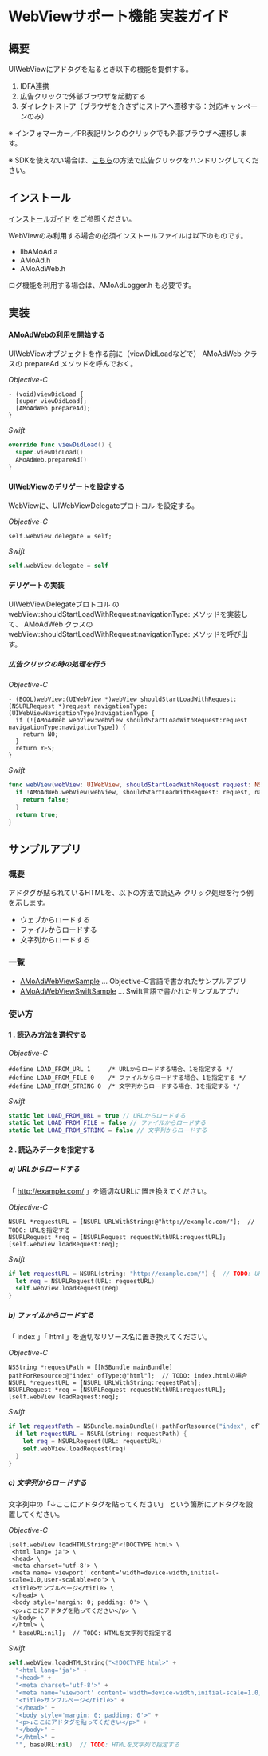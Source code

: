 # WebViewサポート機能 実装ガイド
## 概要
UIWebViewにアドタグを貼るとき以下の機能を提供する。

1. IDFA連携
2. 広告クリックで外部ブラウザを起動する
3. ダイレクトストア（ブラウザを介さずにストアへ遷移する：対応キャンペーンのみ）

※ インフォマーカー／PR表記リンクのクリックでも外部ブラウザへ遷移します。

※ SDKを使えない場合は、[こちら](../../WebView/guide.md)の方法で広告クリックをハンドリングしてください。

## インストール
[インストールガイド](../Install/Install.asciidoc)
をご参照ください。

WebViewのみ利用する場合の必須インストールファイルは以下のものです。

* libAMoAd.a
* AMoAd.h
* AMoAdWeb.h

ログ機能を利用する場合は、AMoAdLogger.h も必要です。

## 実装

#### AMoAdWebの利用を開始する
UIWebViewオブジェクトを作る前に（viewDidLoadなどで）
AMoAdWeb クラスの prepareAd メソッドを呼んでおく。

*Objective-C*
```objc
- (void)viewDidLoad {
  [super viewDidLoad];
  [AMoAdWeb prepareAd];
}
```

*Swift*
```swift
override func viewDidLoad() {
  super.viewDidLoad()
  AMoAdWeb.prepareAd()
}
```

#### UIWebViewのデリゲートを設定する
WebViewに、UIWebViewDelegateプロトコル を設定する。

*Objective-C*
```objc
self.webView.delegate = self;
```

*Swift*
```swift
self.webView.delegate = self
```

#### デリゲートの実装
UIWebViewDelegateプロトコル の
webView:shouldStartLoadWithRequest:navigationType:
メソッドを実装して、
AMoAdWeb クラスの webView:shouldStartLoadWithRequest:navigationType:
メソッドを呼び出す。

##### 広告クリックの時の処理を行う

*Objective-C*
```objc
- (BOOL)webView:(UIWebView *)webView shouldStartLoadWithRequest:(NSURLRequest *)request navigationType:(UIWebViewNavigationType)navigationType {
  if (![AMoAdWeb webView:webView shouldStartLoadWithRequest:request navigationType:navigationType]) {
    return NO;
  }
  return YES;
}
```

*Swift*
```swift
func webView(webView: UIWebView, shouldStartLoadWithRequest request: NSURLRequest, navigationType: UIWebViewNavigationType) -> Bool {
  if !AMoAdWeb.webView(webView, shouldStartLoadWithRequest: request, navigationType: navigationType) {
    return false;
  }
  return true;
}
```

## サンプルアプリ
### 概要
アドタグが貼られているHTMLを、以下の方法で読込み
クリック処理を行う例を示します。

* ウェブからロードする
* ファイルからロードする
* 文字列からロードする

### 一覧

* [AMoAdWebViewSample](../../Samples/WebView/AMoAdWebViewSample/) ... Objective-C言語で書かれたサンプルアプリ
* [AMoAdWebViewSwiftSample](../../Samples/WebView/AMoAdWebViewSwiftSample/) ... Swift言語で書かれたサンプルアプリ

### 使い方
#### 1 . 読込み方法を選択する

*Objective-C*
```objc
#define LOAD_FROM_URL 1     /* URLからロードする場合、1を指定する */
#define LOAD_FROM_FILE 0    /* ファイルからロードする場合、1を指定する */
#define LOAD_FROM_STRING 0  /* 文字列からロードする場合、1を指定する */
```

*Swift*
```swift
static let LOAD_FROM_URL = true // URLからロードする
static let LOAD_FROM_FILE = false // ファイルからロードする
static let LOAD_FROM_STRING = false // 文字列からロードする
```

#### 2 . 読込みデータを指定する

##### a) URLからロードする
「 http://example.com/ 」を適切なURLに置き換えてください。

*Objective-C*
```objc
NSURL *requestURL = [NSURL URLWithString:@"http://example.com/"];  // TODO: URLを指定する
NSURLRequest *req = [NSURLRequest requestWithURL:requestURL];
[self.webView loadRequest:req];
```

*Swift*
```swift
if let requestURL = NSURL(string: "http://example.com/") {  // TODO: URLを指定する
  let req = NSURLRequest(URL: requestURL)
  self.webView.loadRequest(req)
}
```

##### b) ファイルからロードする
「 index 」「 html 」を適切なリソース名に置き換えてください。

*Objective-C*
```objc
NSString *requestPath = [[NSBundle mainBundle] pathForResource:@"index" ofType:@"html"];  // TODO: index.htmlの場合
NSURL *requestURL = [NSURL URLWithString:requestPath];
NSURLRequest *req = [NSURLRequest requestWithURL:requestURL];
[self.webView loadRequest:req];
```

*Swift*
```swift
if let requestPath = NSBundle.mainBundle().pathForResource("index", ofType: "html") { // TODO: index.htmlの場合
  if let requestURL = NSURL(string: requestPath) {
    let req = NSURLRequest(URL: requestURL)
    self.webView.loadRequest(req)
  }
}
```

##### c) 文字列からロードする
文字列中の「↓ここにアドタグを貼ってください」
という箇所にアドタグを設置してください。

*Objective-C*
```objc
[self.webView loadHTMLString:@"<!DOCTYPE html> \
 <html lang='ja'> \
 <head> \
 <meta charset='utf-8'> \
 <meta name='viewport' content='width=device-width,initial-scale=1.0,user-scalable=no'> \
 <title>サンプルページ</title> \
 </head> \
 <body style='margin: 0; padding: 0'> \
 <p>↓ここにアドタグを貼ってください</p> \
 </body> \
 </html> \
 " baseURL:nil];  // TODO: HTMLを文字列で指定する
```

*Swift*
```swift
self.webView.loadHTMLString("<!DOCTYPE html>" +
  "<html lang='ja'>" +
  "<head>" +
  "<meta charset='utf-8'>" +
  "<meta name='viewport' content='width=device-width,initial-scale=1.0,user-scalable=no'>" +
  "<title>サンプルページ</title>" +
  "</head>" +
  "<body style='margin: 0; padding: 0'>" +
  "<p>↓ここにアドタグを貼ってください</p>" +
  "</body>" +
  "</html>" +
  "", baseURL:nil)  // TODO: HTMLを文字列で指定する
```
